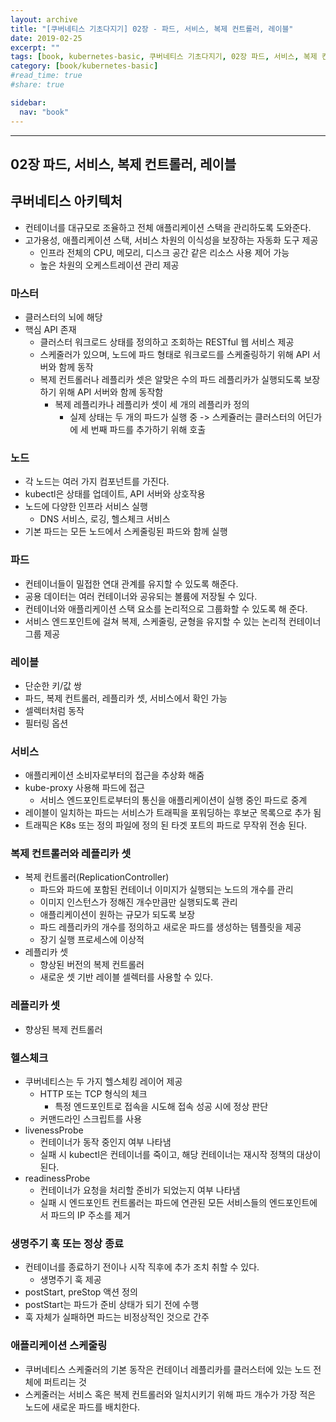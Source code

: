 ```yaml
---
layout: archive
title: "[쿠버네티스 기초다지기] 02장 - 파드, 서비스, 복제 컨트롤러, 레이블"
date: 2019-02-25
excerpt: ""
tags: [book, kubernetes-basic, 쿠버네티스 기초다지기, 02장 파드, 서비스, 복제 컨트롤러, 레이블]
category: [book/kubernetes-basic]
#read_time: true
#share: true

sidebar:
  nav: "book"
---
```


* * *

## 02장 파드, 서비스, 복제 컨트롤러, 레이블

## 쿠버네티스 아키텍처

* 컨테이너를 대규모로 조율하고 전체 애플리케이션 스택을 관리하도록 도와준다.
* 고가용성, 애플리케이션 스택, 서비스 차원의 이식성을 보장하는 자동화 도구 제공
  * 인프라 전체의 CPU, 메모리, 디스크 공간 같은 리소스 사용 제어 가능
  * 높은 차원의 오케스트레이션 관리 제공

### 마스터

* 클러스터의 뇌에 해당
* 핵심 API 존재
  * 클러스터 워크로드 상태를 정의하고 조회하는 RESTful 웹 서비스 제공
  * 스케줄러가 있으며, 노드에 파드 형태로 워크로드를 스케줄링하기 위해 API 서버와 함께 동작
  * 복제 컨트롤러나 레플리카 셋은 알맞은 수의 파드 레플리카가 실행되도록 보장하기 위해 API 서버와 함께 동작함
    * 복제 레플리카나 레플리카 셋이 세 개의 레플리카 정의
      * 실제 상태는 두 개의 파드가 실행 중 -> 스케쥴러는 클러스터의 어딘가에 세 번째 파드를 추가하기 위해 호출

### 노드

* 각 노드는 여러 가지 컴포넌트를 가진다.
* kubectl은 상태를 업데이트, API 서버와 상호작용
* 노드에 다양한 인프라 서비스 실행
  * DNS 서비스, 로깅, 헬스체크 서비스
* 기본 파드는 모든 노드에서 스케줄링된 파드와 함께 실행

### 파드

* 컨테이너들이 밀접한 연대 관계를 유지할 수 있도록 해준다.
* 공용 데이터는 여러 컨테이너와 공유되는 볼륨에 저장될 수 있다.
* 컨테이너와 애플리케이션 스택 요소를 논리적으로 그룹화할 수 있도록 해 준다.
* 서비스 엔드포인트에 걸쳐 복제, 스케줄링, 균형을 유지할 수 있는 논리적 컨테이너 그룹 제공

### 레이블

* 단순한 키/값 쌍
* 파드, 복제 컨트롤러, 레플리카 셋, 서비스에서 확인 가능
* 셀렉터처럼 동작
* 필터링 옵션

### 서비스

* 애플리케이션 소비자로부터의 접근을 추상화 해줌
* kube-proxy 사용해 파드에 접근
  * 서비스 엔드포인트로부터의 통신을 애플리케이션이 실행 중인 파드로 중계
* 레이블이 일치하는 파드는 서비스가 트래픽을 포워딩하는 후보군 목록으로 추가 됨
* 트래픽은 K8s 또는 정의 파일에 정의 된 타겟 포트의 파드로 무작위 전송 된다.

### 복제 컨트롤러와 레플리카 셋

* 복제 컨트롤러(ReplicationController)
  * 파드와 파드에 포함된 컨테이너 이미지가 실행되는 노드의 개수를 관리
  * 이미지 인스턴스가 정해진 개수만큼만 실행되도록 관리
  * 애플리케이션이 원하는 규모가 되도록 보장
  * 파드 레플리카의 개수를 정의하고 새로운 파드를 생성하는 템플릿을 제공
  * 장기 실행 프로세스에 이상적
* 레플리카 셋
  * 향상된 버전의 복제 컨트롤러
  * 새로운 셋 기반 레이블 셀렉터를 사용할 수 있다.

### 레플리카 셋

* 향상된 복제 컨트롤러

### 헬스체크

* 쿠버네티스는 두 가지 헬스체킹 레이어 제공
  * HTTP 또는 TCP 형식의 체크
    * 특정 엔드포인트로 접속을 시도해 접속 성공 시에 정상 판단
  * 커맨드라인 스크립트를 사용
* livenessProbe
  * 컨테이너가 동작 중인지 여부 나타냄
  * 실패 시 kubectl은 컨테이너를 죽이고, 해당 컨테이너는 재시작 정책의 대상이 된다.
* readinessProbe
  * 컨테이너가 요청을 처리할 준비가 되었는지 여부 나타냄
  * 실패 시 엔드포인트 컨트롤러는 파드에 연관된 모든 서비스들의 엔드포인트에서 파드의 IP 주소를 제거

### 생명주기 훅 또는 정상 종료

* 컨테이너를 종료하기 전이나 시작 직후에 추가 조치 취할 수 있다.
  * 생명주기 훅 제공
* postStart, preStop 액션 정의
* postStart는 파드가 준비 상태가 되기 전에 수행
* 훅 자체가 실패하면 파드는 비정상적인 것으로 간주

### 애플리케이션 스케줄링

* 쿠버네티스 스케줄러의 기본 동작은 컨테이너 레플리카를 클러스터에 있는 노드 전체에 퍼트리는 것
* 스케줄러는 서비스 혹은 복제 컨트롤러와 일치시키기 위해  파드 개수가 가장 적은 노드에 새로운 파드를 배치한다.
